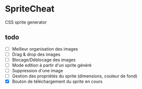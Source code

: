 SpriteCheat
====

CSS sprite generator

todo
---
 * [ ] Meilleur organisation des images
 * [ ] Drag & drop des images
 * [ ] Blocage/Déblocage des images
 * [ ] Mode edition à partir d'un sprite généré
 * [ ] Suppression d'une image
 * [ ] Gestion des propriétés du sprite (dimensions, couleur de fond)
 * [x] Bouton de téléchargement du sprite en cours